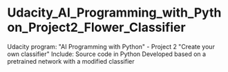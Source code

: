 # Udacity_AI_Programming_with_Python_Project2_Flower_Classifier
Udacity program: "AI Programming with Python" - Project 2 "Create your own classifier" Include: Source code in Python
Developed based on a pretrained network with a modified classifier
